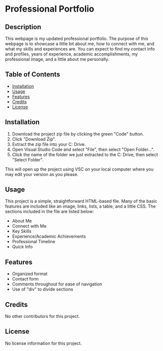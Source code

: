﻿# Professional Portfolio

## Description
<!--Brief description of what the project does and why it exists.-->
This webpage is my updated professional portfolio. The purpose of this webpage is to showcase a little bit about me, 
how to connect with me, and what my skills and experiences are. You can expect to find my contact info and profiles, 
years of experience, academic accomplishments, my professional image, and a little about me personally.                                                                                                                                                                                                                                                                         

## Table of Contents
- [Installation](#installation)
- [Usage](#usage)
- [Features](#features)
- [Credits](#credits)
- [License](#license)

## Installation
<!--Steps required to install and run the project.-->
1. Download the project zip file by clicking the green "Code" button.
2. Click "Download Zip".
3. Extract the zip file into your C: Drive.
4. Open Visual Studio Code and select "File", then select "Open Folder...".
5. Click the name of the folder we just extracted to the C: Drive, then select "Select Folder".

This will open up the project using VSC on your local computer where you may edit your version as you please.

## Usage
<!--Instructions and examples of how to use the project.-->
This project is a simple, straightforward HTML-based file. Many of the basic features are included like an image, 
links, lists, a table, and a little CSS. The sections included in the file are listed below:
* About Me
* Connect with Me
* Key Skills
* Experience/Academic Achievements
* Professional Timeline
* Quick Info

## Features
<!--Key features of the project.-->
* Organized format
* Contact form
* Comments throughout for ease of navigation
* Use of "div" to divide sections


## Credits
<!--Optional for this assignment submission.-->
<!--List of collaborators or resources that contributed to the project.-->
No other contributors for this project.
<!--Ex: Worked with John, and utilized the tutorial/referenced materials linked here...
It is appropriate to link their profiles/other links too-->

## License
<!--License information for the project.-->
No license information for this project.

<!--
Below are optional sections:
## How to Contribute (Optional) -> Instructions for contributing to the project.

## Tests (Optional) -> If applicable, explain how to run tests for your project.
To run the tests, use:
    ```bash
    npm test
-->
